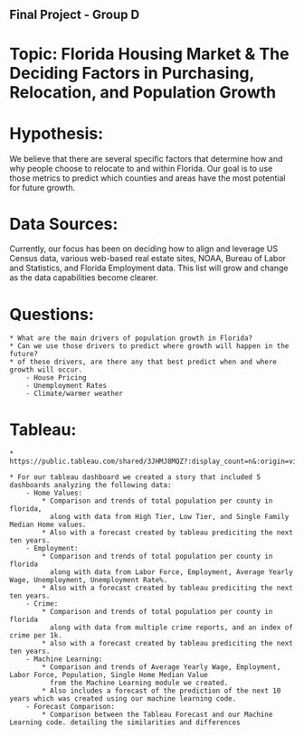 ## Final Project - Group D

# Topic: Florida Housing Market & The Deciding Factors in Purchasing, Relocation, and Population Growth

# Hypothesis: 
We believe that there are several specific factors that determine how and why people choose to relocate to and within Florida. Our goal is to use those metrics to predict which counties and areas have the most potential for future growth.

# Data Sources: 
Currently, our focus has been on deciding how to align and leverage US Census data, various web-based real estate sites, NOAA, Bureau of Labor and Statistics, and Florida Employment data. This list will grow and change as the data capabilities become clearer.

# Questions:
    * What are the main drivers of population growth in Florida?
	* Can we use those drivers to predict where growth will happen in the future?
    * of these drivers, are there any that best predict when and where growth will occur.
        - House Pricing
        - Unemployment Rates
        - Climate/warmer weather

# Tableau:
	* https://public.tableau.com/shared/3JHMJ8MQZ?:display_count=n&:origin=viz_share_link
	
	* For our tableau dashboard we created a story that included 5 dashboards analyzing the following data:	
		- Home Values: 
			* Comparison and trends of total population per county in florida, 
			  along with data from High Tier, Low Tier, and Single Family Median Home values. 
			* Also with a forecast created by tableau prediciting the next ten years.
		- Employment: 
			* Comparison and trends of total population per county in florida 
			  along with data from Labor Force, Employment, Average Yearly Wage, Unemployment, Unemployment Rate%. 
			* Also with a forecast created by tableau prediciting the next ten years.
		- Crime: 
			* Comparison and trends of total population per county in florida
			  along with data from multiple crime reports, and an index of crime per 1k. 			
			* also with a forecast created by tableau prediciting the next ten years.
		- Machine Learning: 
			* Comparison and trends of Average Yearly Wage, Employment, Labor Force, Population, Single Home Median Value 
			  from the Machine Learning module we created.
			* Also includes a forecast of the prediction of the next 10 years which was created using our machine learning code.
		- Forecast Comparison: 
			* Comparison between the Tableau Forecast and our Machine Learning code. detailing the similarities and differences 
